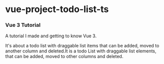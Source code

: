 # vue-project-todo-list-ts



### Vue 3 Tutorial

A tutorial I made and getting to know Vue 3. 

It's about a todo list with draggable list items that can be added, moved to another column and deleted.It is a todo List with draggable list elements, that can be added, moved to other columns and deleted.

